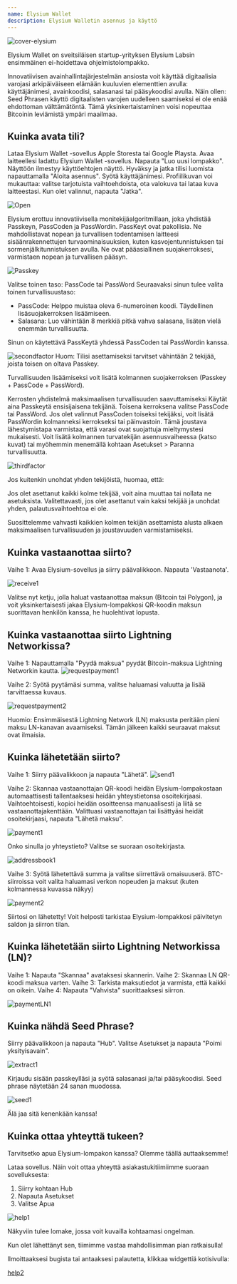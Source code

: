 ```yaml
---
name: Elysium Wallet
description: Elysium Walletin asennus ja käyttö
---
```


![cover-elysium](assets/cover.webp)

Elysium Wallet on sveitsiläisen startup-yrityksen Elysium Labsin ensimmäinen ei-hoidettava ohjelmistolompakko.

Innovatiivisen avainhallintajärjestelmän ansiosta voit käyttää digitaalisia varojasi arkipäiväiseen elämään kuuluvien elementtien avulla: käyttäjänimesi, avainkoodisi, salasanasi tai pääsykoodisi avulla.
Näin ollen: Seed Phrasen käyttö digitaalisten varojen uudelleen saamiseksi ei ole enää ehdottoman välttämätöntä.
Tämä yksinkertaistaminen voisi nopeuttaa Bitcoinin leviämistä ympäri maailmaa.

## Kuinka avata tili?

Lataa Elysium Wallet -sovellus Apple Storesta tai Google Playsta.
Avaa laitteellesi ladattu Elysium Wallet -sovellus.
Napauta "Luo uusi lompakko".
Näyttöön ilmestyy käyttöehtojen näyttö.
Hyväksy ja jatka tilisi luomista napauttamalla "Aloita asennus".
Syötä käyttäjänimesi.
Profiilikuvan voi mukauttaa: valitse tarjotuista vaihtoehdoista, ota valokuva tai lataa kuva laitteestasi.
Kun olet valinnut, napauta "Jatka".

![Open](assets/open.webp)

Elysium erottuu innovatiivisella monitekijäalgoritmillaan, joka yhdistää Passkeyn, PassCoden ja PassWordin.
PassKeyt ovat pakollisia.
Ne mahdollistavat nopean ja turvallisen todentamisen laitteesi sisäänrakennettujen turvaominaisuuksien, kuten kasvojentunnistuksen tai sormenjälkitunnistuksen avulla.
Ne ovat pääasiallinen suojakerroksesi, varmistaen nopean ja turvallisen pääsyn.

![Passkey](assets/passkey.webp)

Valitse toinen taso: PassCode tai PassWord
Seuraavaksi sinun tulee valita toinen turvallisuustaso:

- PassCode: Helppo muistaa oleva 6-numeroinen koodi. Täydellinen lisäsuojakerroksen lisäämiseen.
- Salasana: Luo vähintään 8 merkkiä pitkä vahva salasana, lisäten vielä enemmän turvallisuutta.

Sinun on käytettävä PassKeytä yhdessä PassCoden tai PassWordin kanssa.

![secondfactor](assets/secondfactor.webp)
Huom: Tilisi asettamiseksi tarvitset vähintään 2 tekijää, joista toisen on oltava Passkey.

Turvallisuuden lisäämiseksi voit lisätä kolmannen suojakerroksen (Passkey + PassCode + PassWord).

Kerrosten yhdistelmä maksimaalisen turvallisuuden saavuttamiseksi
Käytät aina Passkeytä ensisijaisena tekijänä. Toisena kerroksena valitse PassCode tai PassWord.
Jos olet valinnut PassCoden toiseksi tekijäksi, voit lisätä PassWordin kolmanneksi kerrokseksi tai päinvastoin. Tämä joustava lähestymistapa varmistaa, että varasi ovat suojattuja mieltymystesi mukaisesti.
Voit lisätä kolmannen turvatekijän asennusvaiheessa (katso kuvat) tai myöhemmin menemällä kohtaan Asetukset > Paranna turvallisuutta.

![thirdfactor](assets/thirdfactor.webp)

Jos kuitenkin unohdat yhden tekijöistä, huomaa, että:

Jos olet asettanut kaikki kolme tekijää, voit aina muuttaa tai nollata ne asetuksista.
Valitettavasti, jos olet asettanut vain kaksi tekijää ja unohdat yhden, palautusvaihtoehtoa ei ole.

Suosittelemme vahvasti kaikkien kolmen tekijän asettamista alusta alkaen maksimaalisen turvallisuuden ja joustavuuden varmistamiseksi.

## Kuinka vastaanottaa siirto?

Vaihe 1: Avaa Elysium-sovellus ja siirry päävalikkoon. Napauta 'Vastaanota'.

![receive1](assets/receive1.webp)

Valitse nyt ketju, jolla haluat vastaanottaa maksun (Bitcoin tai Polygon), ja voit yksinkertaisesti jakaa Elysium-lompakkosi QR-koodin maksun suorittavan henkilön kanssa, he huolehtivat lopusta.

## Kuinka vastaanottaa siirto Lightning Networkissa?
Vaihe 1: Napauttamalla "Pyydä maksua" pyydät Bitcoin-maksua Lightning Networkin kautta.
![requestpayment1](asset/requestpayment1)

Vaihe 2: Syötä pyytämäsi summa, valitse haluamasi valuutta ja lisää tarvittaessa kuvaus.

![requestpayment2](asset/requestpayment2)

Huomio: Ensimmäisestä Lightning Network (LN) maksusta peritään pieni maksu LN-kanavan avaamiseksi. Tämän jälkeen kaikki seuraavat maksut ovat ilmaisia.

## Kuinka lähetetään siirto?

Vaihe 1: Siirry päävalikkoon ja napauta "Lähetä".
![send1](assets/send1.webp)

Vaihe 2: Skannaa vastaanottajan QR-koodi heidän Elysium-lompakostaan automaattisesti tallentaaksesi heidän yhteystietonsa osoitekirjaasi.
Vaihtoehtoisesti, kopioi heidän osoitteensa manuaalisesti ja liitä se vastaanottajakenttään.
Valittuasi vastaanottajan tai lisättyäsi heidät osoitekirjaasi, napauta "Lähetä maksu".

![payment1](assets/payment1.webp)

Onko sinulla jo yhteystieto? Valitse se suoraan osoitekirjasta.

![addressbook1](assets/addressbook1.webp)

Vaihe 3: Syötä lähetettävä summa ja valitse siirrettävä omaisuuserä.
BTC-siirroissa voit valita haluamasi verkon nopeuden ja maksut (kuten kolmannessa kuvassa näkyy)

![payment2](assets/payment2.webp)

Siirtosi on lähetetty! Voit helposti tarkistaa Elysium-lompakkosi päivitetyn saldon ja siirron tilan.

## Kuinka lähetetään siirto Lightning Networkissa (LN)?

Vaihe 1: Napauta "Skannaa" avataksesi skannerin.
Vaihe 2: Skannaa LN QR-koodi maksua varten.
Vaihe 3: Tarkista maksutiedot ja varmista, että kaikki on oikein.
Vaihe 4: Napauta "Vahvista" suorittaaksesi siirron.

![paymentLN1](assets/paymentLN1.webp)

## Kuinka nähdä Seed Phrase?

Siirry päävalikkoon ja napauta "Hub". Valitse Asetukset ja napauta "Poimi yksityisavain".

![extract1](assets/extract1.webp)

Kirjaudu sisään passkeylläsi ja syötä salasanasi ja/tai pääsykoodisi.
Seed phrase näytetään 24 sanan muodossa.

![seed1](assets/seed1.webp)

Älä jaa sitä kenenkään kanssa!

## Kuinka ottaa yhteyttä tukeen?

Tarvitsetko apua Elysium-lompakon kanssa? Olemme täällä auttaaksemme!

Lataa sovellus.
Näin voit ottaa yhteyttä asiakastukitiimiimme suoraan sovelluksesta:

1. Siirry kohtaan Hub
2. Napauta Asetukset
3. Valitse Apua

![help1](assets/help1.webp)

Näkyviin tulee lomake, jossa voit kuvailla kohtaamasi ongelman.

Kun olet lähettänyt sen, tiimimme vastaa mahdollisimman pian ratkaisulla!

Ilmoittaaksesi bugista tai antaaksesi palautetta, klikkaa widgettiä kotisivulla:

[help2](assets/help2.webp)